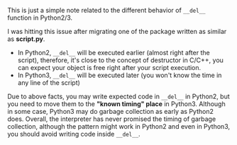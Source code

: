 This is just a simple note related to the different behavior of `__del__` function in Python2/3.

I was hitting this issue after migrating one of the package written as similar as **script.py**.

- In Python2, `__del__` will be executed earlier (almost right after the script), therefore, it's close to the concept of destructor in C/C++, you can expect your object is free right after your script execution.
- In Python3, `__del__` will be executed later (you won't know the time in any line of the script)

Due to above facts, you may write expected code in `__del__` in Python2, but you need to move them to the **"known timing" place** in Python3. Although in some case, Python3 may do garbage collection as early as Python2 does. Overall, the interpreter has never promised the timing of garbage collection, although the pattern might work in Python2 and even in Python3, you should avoid writing code inside `__del__`.
